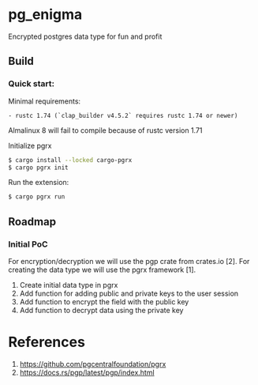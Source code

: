 # pg_enigma

Encrypted postgres data type for fun and profit

## Build

### Quick start:

Minimal requirements: 

    - rustc 1.74 (`clap_builder v4.5.2` requires rustc 1.74 or newer)

Almalinux 8 will fail to compile because of rustc version 1.71

Initialize pgrx

```bash
$ cargo install --locked cargo-pgrx
$ cargo pgrx init
```


Run the extension:

```bash
$ cargo pgrx run
```



## Roadmap

### Initial PoC

For encryption/decryption we will use the pgp crate from crates.io [2].
For creating the data type we will use the pgrx framework [1].

1. Create initial data type in pgrx
2. Add function for adding public and private keys to the user session
3. Add function to encrypt the field with the public key
4. Add function to decrypt data using the private key


# References

1. https://github.com/pgcentralfoundation/pgrx
2. https://docs.rs/pgp/latest/pgp/index.html
